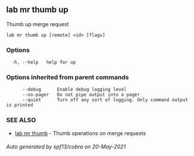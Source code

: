 ## lab mr thumb up

Thumb up merge request

```
lab mr thumb up [remote] <id> [flags]
```

### Options

```
  -h, --help   help for up
```

### Options inherited from parent commands

```
      --debug      Enable debug logging level
      --no-pager   Do not pipe output into a pager
      --quiet      Turn off any sort of logging. Only command output is printed
```

### SEE ALSO

* [lab mr thumb](lab_mr_thumb.md)	 - Thumb operations on merge requests

###### Auto generated by spf13/cobra on 20-May-2021
